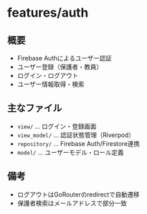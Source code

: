 # features/auth

## 概要

- Firebase Authによるユーザー認証
- ユーザー登録（保護者・教員）
- ログイン・ログアウト
- ユーザー情報取得・検索

## 主なファイル

- `view/` ... ログイン・登録画面
- `view_model/` ... 認証状態管理（Riverpod）
- `repository/` ... Firebase Auth/Firestore連携
- `model/` ... ユーザーモデル・ロール定義

## 備考

- ログアウトはGoRouterのredirectで自動遷移
- 保護者検索はメールアドレスで部分一致
